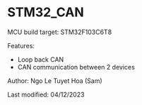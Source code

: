 # STM32_CAN

MCU build target: STM32F103C6T8

Features:
- Loop back CAN
- CAN communication between 2 devices

Author: Ngo Le Tuyet Hoa (Sam)

Last modified: 04/12/2023
